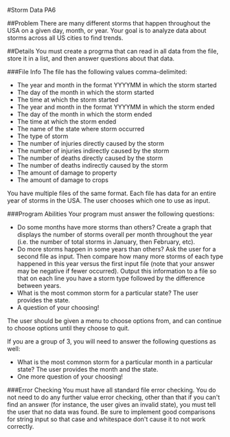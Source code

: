 #Storm Data PA6

##Problem
There are many different storms that happen throughout the USA on a given day, month, or year. 
Your goal is to analyze data about storms across all US cities to find trends.

##Details
You must create a progrma that can read in all data from the file, store it in a list, and then answer questions about that data.

###File Info
The file has the following values comma-delimited:
* The year and month in the format YYYYMM in which the storm started 
* The day of the month in which the storm started
* The time at which the storm started
* The year and month in the format YYYYMM in which the storm ended
* The day of the month in which the storm ended
* The time at which the storm ended
* The name of the state where storm occurred
* The type of storm
* The number of injuries directly caused by the storm
* The number of injuries indirectly caused by the storm
* The number of deaths directly caused by the storm
* The number of deaths indirectly caused by the storm
* The amount of damage to property
* The amount of damage to crops

You have multiple files of the same format. Each file has data for an entire year of storms in the USA. The user chooses which one to use as input.

###Program Abilities
Your program must answer the following questions:
* Do some months have more storms than others? Create a graph that displays the number of storms overall per month throughout the year (i.e. the number of total storms in January, then February, etc). 
* Do more storms happen in some years than others? Ask the user for a second file as input. Then compare how many more storms of each type happened in this year versus the first input file (note that your answer may be negative if fewer occurred). Output this information to a file so that on each line you have a storm type followed by the difference between years.
* What is the most common storm for a particular state? The user provides the state.
* A question of your choosing!

The user should be given a menu to choose options from, and can continue to choose options until they choose to quit.

If you are a group of 3, you will need to answer the following questions as well:
* What is the most common storm for a particular month in a particular state? The user provides the month and the state.
* One more question of your choosing!

###Error Checking
You must have all standard file error checking. You do not need to do any further value error checking, other than that if you can't find an answer (for instance, the user gives an invalid state), you must tell the user that no data was found. 
Be sure to implement good comparisons for string input so that case and whitespace don't cause it to not work correctly.

